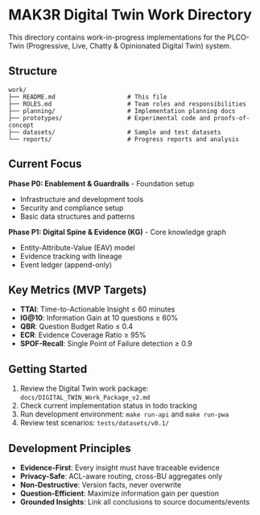 # MAK3R Digital Twin Work Directory

This directory contains work-in-progress implementations for the PLCO-Twin (Progressive, Live, Chatty & Opinionated Digital Twin) system.

## Structure

```
work/
├── README.md                    # This file
├── ROLES.md                     # Team roles and responsibilities
├── planning/                    # Implementation planning docs
├── prototypes/                  # Experimental code and proofs-of-concept  
├── datasets/                    # Sample and test datasets
└── reports/                     # Progress reports and analysis
```

## Current Focus

**Phase P0: Enablement & Guardrails** - Foundation setup
- Infrastructure and development tools
- Security and compliance setup
- Basic data structures and patterns

**Phase P1: Digital Spine & Evidence (KG)** - Core knowledge graph
- Entity-Attribute-Value (EAV) model
- Evidence tracking with lineage
- Event ledger (append-only)

## Key Metrics (MVP Targets)

- **TTAI**: Time-to-Actionable Insight ≤ 60 minutes
- **IG@10**: Information Gain at 10 questions ≥ 60%
- **QBR**: Question Budget Ratio ≤ 0.4
- **ECR**: Evidence Coverage Ratio ≥ 95%
- **SPOF-Recall**: Single Point of Failure detection ≥ 0.9

## Getting Started

1. Review the Digital Twin work package: `docs/DIGITAL_TWIN_Work_Package_v2.md`
2. Check current implementation status in todo tracking
3. Run development environment: `make run-api` and `make run-pwa`
4. Review test scenarios: `tests/datasets/v0.1/`

## Development Principles

- **Evidence-First**: Every insight must have traceable evidence
- **Privacy-Safe**: ACL-aware routing, cross-BU aggregates only
- **Non-Destructive**: Version facts, never overwrite
- **Question-Efficient**: Maximize information gain per question
- **Grounded Insights**: Link all conclusions to source documents/events